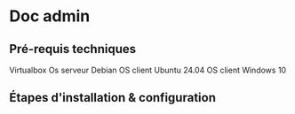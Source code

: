 # Doc admin

## Pré-requis techniques
Virtualbox
Os serveur Debian 
OS client Ubuntu 24.04
OS client Windows 10
## Étapes d'installation & configuration 
